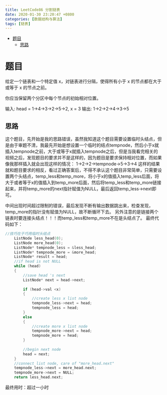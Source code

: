 ```yaml
---
title: LeetCode86 分割链表
date: 2020-01-30 23:20:47 +0800
categories: [数据结构与算法]
tags: [链表]
---
```


- [题目](#题目)
	- [思路](#思路)


# 题目

给定一个链表和一个特定值 x，对链表进行分隔，使得所有小于 x 的节点都在大于或等于 x 的节点之前。

你应当保留两个分区中每个节点的初始相对位置。

输入: head = 1->4->3->2->5->2, x = 3
输出: 1->2->2->4->3->5

## 思路
这个题目，先开始是我的思路错误，虽然我知道这个题目需要设置临时头结点，但是由于审题不清，我最先开始是想设置一个临时的结点tempnode，然后小于x就插入tempnode之前，大于或等于x就插入tempnode之后，但是当我看完相关的视频之后，发现题目的要求并不是这样的，因为题目是要求保持相对位置，而如果像我那样插入就会出现这样的情况：
1->2->2->tempnode->5->3->4
这样的结果就和题目要求的相反，看过正确答案后，不得不承认这个题目非常简单，只需要设置两个头结点，temp_less和temp_more，将小于x的值插入temp_less后面，将大于或者等于x的值插入到temp_more后面，然后将temp_less和temp_more链接起来，并将temp_more的next指针赋值为NULL，最后返回temp_less->next即可。

中间出现时间超过限制的错误，最后发现不断有输出数据跳出来，检查发现，temp_more的指针没有赋值为NULL，故不断循环下去。
另外注意的是链接两个链表时要连接头结点！！！而temp_less和temp_more不在是头结点了。
最终代码如下：

```c
//技巧在于巧用临时头结点
	ListNode less_head(0);
	ListNode more_head(0);
	ListNode* tempnode_less = &less_head;
	ListNode* tempnode_more = &more_head;
	ListNode* result = head;
	//if head is not NULL
	while (head)
	{
		//save head 's next
		ListNode* next = head->next;
 
		if (head->val <x)
		{
			//create less x list node
			tempnode_less->next = head;
			tempnode_less = head;
		}
		else
		{
			//create more x list node
			tempnode_more->next = head;
			tempnode_more = head;
		}
 
		//begin next node
		head = next;
	}
	//connect list node, care of "more_head.next"
	tempnode_less->next = more_head.next;
	tempnode_more->next = NULL;
	return less_head.next;

```
最终用时：超过一小时